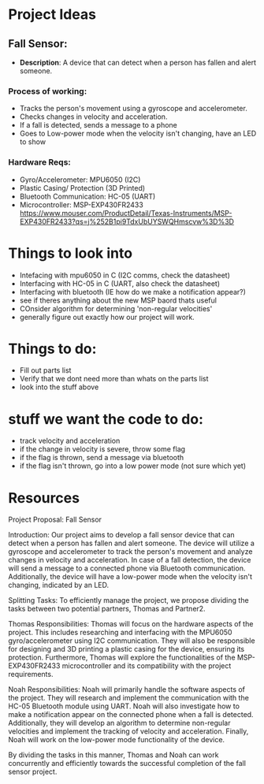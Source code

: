 # Project Ideas

## Fall Sensor:
- **Description**: A device that can detect when a person has fallen and alert someone.

### Process of working:
- Tracks the person's movement using a gyroscope and accelerometer.
- Checks changes in velocity and acceleration.
- If a fall is detected, sends a message to a phone
- Goes to Low-power mode when the velocity isn't changing, have an LED to show

### Hardware Reqs:
- Gyro/Accelerometer: MPU6050 (I2C)
- Plastic Casing/ Protection (3D Printed)
- Bluetooth Communication: HC-05 (UART)
- Microcontroller: MSP-EXP430FR2433 https://www.mouser.com/ProductDetail/Texas-Instruments/MSP-EXP430FR2433?qs=j%252B1pi9TdxUbUYSWQHmscvw%3D%3D

# Things to look into
- Intefacing with mpu6050 in C (I2C comms, check the datasheet)
- Interfacing with HC-05 in C (UART, also check the datasheet)
- Interfacing with bluetooth (IE how do we make a notification appear?)
- see if theres anything about the new MSP baord thats useful
- COnsider algorithm for determining 'non-regular velocities'
- generally figure out exactly how our project will work.


# Things to do:
- Fill out parts list
- Verify that we dont need more than whats on the parts list
- look into the stuff above

# stuff we want the code to do:
- track velocity and acceleration
- if the change in velocity is severe, throw some flag
- if the flag is thrown, send a message via bluetooth
- if the flag isn't thrown, go into a low power mode (not sure which yet)


# Resources

Project Proposal: Fall Sensor

Introduction: Our project aims to develop a fall sensor device that can detect when a person has fallen and alert someone. The device will utilize a gyroscope and accelerometer to track the person's movement and analyze changes in velocity and acceleration. In case of a fall detection, the device will send a message to a connected phone via Bluetooth communication. Additionally, the device will have a low-power mode when the velocity isn't changing, indicated by an LED.

Splitting Tasks: To efficiently manage the project, we propose dividing the tasks between two potential partners, Thomas and Partner2.

Thomas Responsibilities: Thomas will focus on the hardware aspects of the project. This includes researching and interfacing with the MPU6050 gyro/accelerometer using I2C communication. They will also be responsible for designing and 3D printing a plastic casing for the device, ensuring its protection. Furthermore, Thomas will explore the functionalities of the MSP-EXP430FR2433 microcontroller and its compatibility with the project requirements.

Noah Responsibilities: Noah will primarily handle the software aspects of the project. They will research and implement the communication with the HC-05 Bluetooth module using UART. Noah will also investigate how to make a notification appear on the connected phone when a fall is detected. Additionally, they will develop an algorithm to determine non-regular velocities and implement the tracking of velocity and acceleration. Finally, Noah will work on the low-power mode functionality of the device.

By dividing the tasks in this manner, Thomas and Noah can work concurrently and efficiently towards the successful completion of the fall sensor project.